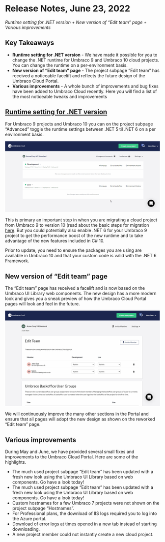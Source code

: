 # Release Notes, June 23, 2022

_Runtime setting for .NET version + New version of “Edit team” page + Various improvements_

## Key Takeaways
- **Runtime setting for .NET version** - We have made it possible for you to change the .NET runtime for Umbraco 9 and Umbraco 10 cloud projects. You can change the runtime on a per-environment basis.
- **New version of “Edit team” page** - The project subpage “Edit team” has received a noticeable facelift and reflects the future design of the Umbraco Cloud Portal.
- **Various improvements** - A whole bunch of improvements and bug fixes have been added to Umbraco Cloud recently. Here you will find a list of the most noticeable tweaks and improvements

## [Runtime setting for .NET version]([https://our.umbraco.com/documentation/Umbraco-Cloud/Set-Up/Manage-CDN-Caching/](https://our.umbraco.com/documentation/Umbraco-Cloud/Upgrades/Migrating-from-9-to-10/#step-1-enable-net-6))
For Umbraco 9 projects and Umbraco 10 you can on the project subpage “Advanced” toggle the runtime settings between .NET 5 til .NET 6 on a per environment basis.

![RuntimeSettingsForV9](images/RuntimeSettingsForV9.gif)

This is primary an important step in when you are migrating a cloud project from Umbraco 9 to version 10 (read about the basic steps for migration [here](https://our.umbraco.com/documentation/Umbraco-Cloud/Upgrades/Migrating-from-9-to-10/). But you could potentially also enable .NET 6 for your Umbraco 9 project to get the performance boost of the new runtime and to take advantage of the new features included in C# 10.

Prior to update, you need to ensure the packages you are using are available in Umbraco 10 and that your custom code is valid with the .NET 6 Framework.

## New version of “Edit team” page
The “Edit team” page has received a facelift and is now based on the Umbraco UI Library web components. The new design has a more modern look and gives you a sneak preview of how the Umbraco Cloud Portal pages will look and feel in the future.

![NewEditTeamPage.gif](images/NewEditTeamPage.gif)

We will continuously improve the many other sections in the Portal and ensure that all pages will adopt the new design as shown on the reworked “Edit team” page.

## Various improvements
During May and June, we have provided several small fixes and improvements to the Umbraco Cloud Portal. Here are some of the highlights.
- The much used project subpage “Edit team” has been updated with a fresh new look using the Umbraco UI Library based on web components. Go have a look today!
- The much used project subpage “Edit team” has been updated with a fresh new look using the Umbraco UI Library based on web components. Go have a look today!
- Custom hostnames for a few Umbraco 7 projects were not shown on the project subpage “Hostnames”.
- For Professional plans, the download of IIS logs required you to log into the Azure portal.
- Download of error logs at times opened in a new tab instead of starting downloading.
- A new project member could not instantly create a new cloud project.
